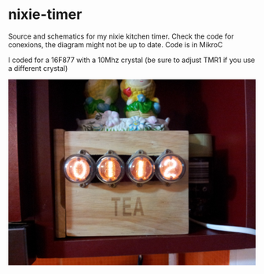 nixie-timer
===========
Source and schematics for my nixie kitchen timer. Check the code for conexions, the diagram might not be up to date. Code is in MikroC 

I coded for a 16F877 with a 10Mhz crystal (be sure to adjust TMR1 if you use a different crystal)

![My build](finished_build.jpg "My build")

